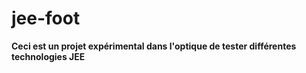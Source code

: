 # jee-foot
<b> Ceci est un projet expérimental dans l'optique de tester différentes technologies JEE </b>

